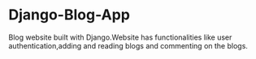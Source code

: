 # Django-Blog-App

Blog website built with Django.Website has functionalities like user authentication,adding and reading blogs and commenting on the blogs.
